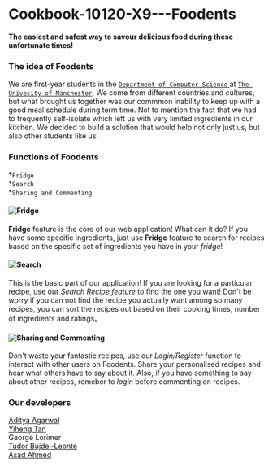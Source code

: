 # Cookbook-10120-X9---Foodents


<Strong>The easiest and safest way to savour delicious food during these unfortunate times!</font></Strong>

### The idea of Foodents
We are first-year students in the [`Department of Computer Science` ](https://www.cs.manchester.ac.uk)at [`The Univesity of Manchester`](https://www.manchester.ac.uk/). We come from different countries and cultures, but what brought us together was our commmon inability to keep up with a good meal schedule during term time. Not to mention the fact that we had to frequently self-isolate which left us with very limited ingredients in our kitchen. We decided to build a solution that would help not only just us, but also other students like us.

### Functions of Foodents
*`Fridge`<br>
*`Search`<br>
*`Sharing and Commenting`<br>

#### ![Fridge](https://img.shields.io/badge/-Fridge-%231bbd36)
**Fridge** feature is the core of our web application! What can it do? If you have some specific ingredients, just use **Fridge** feature to search for recipes based on the specific set of ingredients you have in your *fridge*!

#### ![Search](https://img.shields.io/badge/-Search-%231bbd36)
This is the basic part of our application! If you are looking for a particular recipe, use our *Search Recipe feature*  to find the one you want! Don't be worry if you can not find the recipe you actually want among so many recipes, you can sort the recipes out based on their cooking times, number of ingredients and ratings。


#### ![Sharing and Commenting](https://img.shields.io/badge/-Sharing%20and%20Commenting-%231bbd36)
Don't waste your fantastic recipes, use our *Login/Register* function to interact with other users on Foodents. Share your personalised recipes and hear what others have to say about it. Also, if you have something to say about other recipes, remeber to *login* before commenting on recipes.

### Our developers
[Aditya Agarwal](http://linkedin.com/in/aditya-5/)<br>
[Yiheng Tan](https://github.com/yiheng-tan)<br>
George Lorimer<br>
[Tudor Bujdei-Leonte](http://linkedin.com/in/tudor-bujdei-leonte/)<br>
[Asad Ahmed](https://www.linkedin.com/in/asad-ah/)<br>
